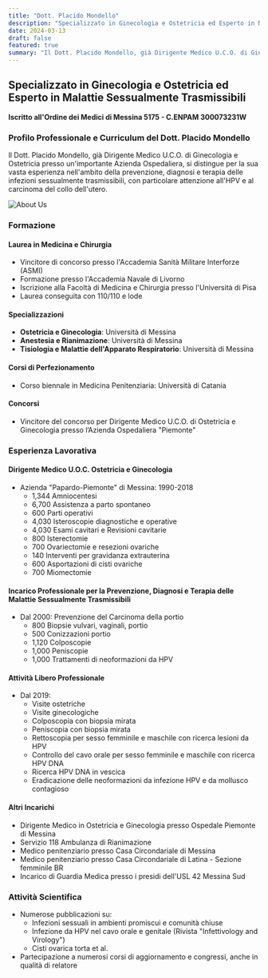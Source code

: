 ```yaml
---
title: "Dott. Placido Mondello"
description: "Specializzato in Ginecologia e Ostetricia ed Esperto in Malattie Sessualmente Trasmissibili"
date: 2024-03-13
draft: false
featured: true
summary: "Il Dott. Placido Mondello, già Dirigente Medico U.C.O. di Ginecologia e Ostetricia presso un'importante Azienda Ospedaliera, si distingue per la sua vasta esperienza nell'ambito della prevenzione, diagnosi e terapia delle infezioni sessualmente trasmissibili, con particolare attenzione all'HPV e al carcinoma del collo dell'utero."
---
```


##  Specializzato in Ginecologia e Ostetricia ed Esperto in Malattie Sessualmente Trasmissibili

**Iscritto all'Ordine dei Medici di Messina 5175 - C.ENPAM 300073231W**

### Profilo Professionale e Curriculum del Dott. Placido Mondello

Il Dott. Placido Mondello, già Dirigente Medico U.C.O. di Ginecologia e Ostetricia presso un'importante Azienda Ospedaliera, si distingue per la sua vasta esperienza nell'ambito della prevenzione, diagnosi e terapia delle infezioni sessualmente trasmissibili, con particolare attenzione all'HPV e al carcinoma del collo dell'utero.

![About Us](/images/Dott-Placido-Mondello.png)


### Formazione

#### Laurea in Medicina e Chirurgia
- Vincitore di concorso presso l'Accademia Sanità Militare Interforze (ASMI)
- Formazione presso l'Accademia Navale di Livorno
- Iscrizione alla Facoltà di Medicina e Chirurgia presso l'Università di Pisa
- Laurea conseguita con 110/110 e lode

#### Specializzazioni
- **Ostetricia e Ginecologia**: Università di Messina
- **Anestesia e Rianimazione**: Università di Messina
- **Tisiologia e Malattie dell'Apparato Respiratorio**: Università di Messina

#### Corsi di Perfezionamento
- Corso biennale in Medicina Penitenziaria: Università di Catania

#### Concorsi
- Vincitore del concorso per Dirigente Medico U.C.O. di Ostetricia e Ginecologia presso l’Azienda Ospedaliera "Piemonte"

### Esperienza Lavorativa

#### Dirigente Medico U.O.C. Ostetricia e Ginecologia
- Azienda "Papardo-Piemonte" di Messina: 1990-2018
  - 1,344 Amniocentesi
  - 6,700 Assistenza a parto spontaneo
  - 600 Parti operativi
  - 4,030 Isteroscopie diagnostiche e operative
  - 4,030 Esami cavitari e Revisioni cavitarie
  - 800 Isterectomie
  - 700 Ovariectomie e resezioni ovariche
  - 140 Interventi per gravidanza extrauterina
  - 600 Asportazioni di cisti ovariche
  - 700 Miomectomie

#### Incarico Professionale per la Prevenzione, Diagnosi e Terapia delle Malattie Sessualmente Trasmissibili
- Dal 2000: Prevenzione del Carcinoma della portio
  - 800 Biopsie vulvari, vaginali, portio
  - 500 Conizzazioni portio
  - 1,120 Colposcopie
  - 1,000 Peniscopie
  - 1,000 Trattamenti di neoformazioni da HPV

#### Attività Libero Professionale
- Dal 2019:
  - Visite ostetriche
  - Visite ginecologiche
  - Colposcopia con biopsia mirata
  - Peniscopia con biopsia mirata
  - Rettoscopia per sesso femminile e maschile con ricerca lesioni da HPV
  - Controllo del cavo orale per sesso femminile e maschile con ricerca HPV DNA
  - Ricerca HPV DNA in vescica
  - Eradicazione delle neoformazioni da infezione HPV e da mollusco contagioso

#### Altri Incarichi
- Dirigente Medico in Ostetricia e Ginecologia presso Ospedale Piemonte di Messina
- Servizio 118 Ambulanza di Rianimazione
- Medico penitenziario presso Casa Circondariale di Messina
- Medico penitenziario presso Casa Circondariale di Latina - Sezione femminile BR
- Incarico di Guardia Medica presso i presidi dell'USL 42 Messina Sud

### Attività Scientifica
- Numerose pubblicazioni su:
  - Infezioni sessuali in ambienti promiscui e comunità chiuse
  - Infezione da HPV nel cavo orale e genitale (Rivista "Infettivology and Virology")
  - Cisti ovarica torta et al.
- Partecipazione a numerosi corsi di aggiornamento e congressi, anche in qualità di relatore

